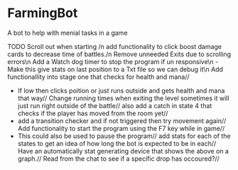 # FarmingBot
A bot to help with menial tasks in a game


TODO
Scroll out when starting /n
add functionality to click boost damage cards to decrease time of battles./n
Remove unneeded Exits due to scrolling errors\n
Add a Watch dog timer to stop the program if un responsive\n
    - Make this give stats on last position to a Txt file so we can debug it\n
Add functionallity into stage one that checks for health and mana//
   - If low then clicks poition or just runs outside and gets health and mana that way//
Change running times when exiting the level sometimes it will just run right outside of the battle//
also add a catch in state 4 that checks if the player has moved from the room yet//
   - add a transition checker and if not triggered then try movement again//
Add functionality to start the program using the F7 key while in game//
   - This could also be used to pause the program//
add stats for each of the states to get an idea of how long the bot is expected to be in each//
Have an automatically stat generating device that shows the above on a graph.//
Read from the chat to see if a specific drop has occoured?//

